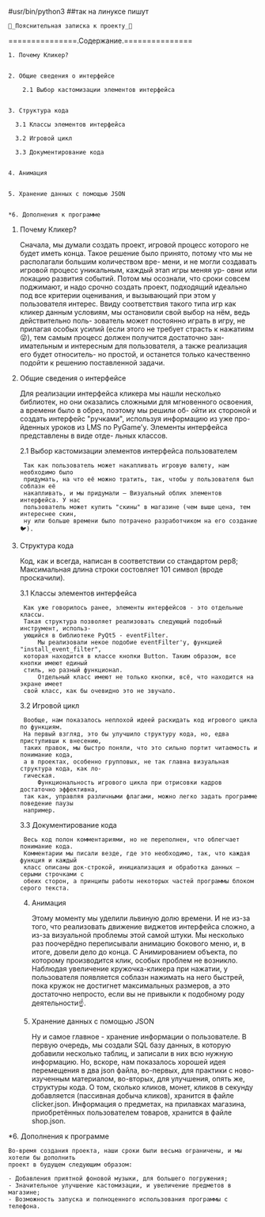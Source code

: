 #usr/bin/python3 ##так на линуксе пишут

    🐧_Пояснительная записка к проекту_🐧


===============.Содержаниe.===============

    1. Почему Кликер?


    2. Общие сведения о интерфейсе

        2.1 Выбор кастомизации элементов интерфейса


    3. Структура кода

      3.1 Классы элементов интерфейса

      3.2 Игровой цикл

      3.3 Документирование кода


    4. Анимация


    5. Хранение данных с помощью JSON


    *6. Дополнения к программе



1. Почему Кликер?

    Сначала, мы думали создать проект, игровой процесс которого не будет иметь конца.
    Такое решение было принято, потому что мы не располагали большим количеством вре-
    мени, и не могли создавать игровой процесс уникальным, каждый этап игры меняя ур-
    овни или локацию развития событий. Потом мы осознали, что сроки совсем поджимают,
    и надо срочно создать проект, подходящий идеально под все критерии оценивания, и 
    вызывающий при этом у пользователя интерес. Ввиду соответствия такого типа игр как
    кликер данным условиям, мы остановили свой выбор на нём, ведь действительно поль-
    зователь может постоянно играть в игру, не прилагая особых усилий (если этого не 
    требует страсть к нажатиям😜), тем самым процесс должен получится достаточно зан-
    имательным и интересным для пользователя, а также реализация его будет относитель-
    но простой, и останется только качественно подойти к решению поставленной задачи.


2. Общие сведения о интерфейсе

    Для реализации интерфейса кликера мы нашли несколько библиотек, но они оказались
    сложными для мгновенного освоения, а времени было в обрез, поэтому мы решили об-
    ойти их стороной и создать интерфейс "ручками", используя информацию из уже про-
    йденных уроков из LMS по PyGame'у. Элементы интерфейса представлены в виде отде-
    льных классов.


    2.1 Выбор кастомизации элементов интерфейса пользователем
        
        Так как пользователь может накапливать игровую валюту, нам необходимо было
        придумать, на что её можно тратить, так, чтобы у пользователя был соблазн её
        накапливать, и мы придумали — Визуальный облик элементов интерфейса. У нас
        пользователь может купить "скины" в магазине (чем выше цена, тем интереснее скин,
        ну или больше времени было потрачено разработчиком на его создание🐦).


3. Структура кода

    Код, как и всегда, написан в соответствии со стандартом pep8; Максимальная длина
    строки состовляет 101 символ (вроде проскачили).


    3.1 Классы элементов интерфейса

        Как уже говорилось ранее, элементы интерфейсов - это отдельные классы.
        Такая структура позволяет реализовать следующий подобный инструмент, использ-
        ующийся в библиотеке PyQt5 - eventFilter.
            Мы реализовали некое подобие eventFilter'у, функцией "install_event_filter",
        которая находится в классе кнопки Button. Таким образом, все кнопки имеют единый
        стиль, но разный функционал.
            Отдельный класс имеют не только кнопки, всё, что находится на экране имеет
        свой класс, как бы очевидно это не звучало.


    3.2 Игровой цикл
        
        Вообще, нам показалось неплохой идеей раскидать код игрового цикла по функциям.
        На первый взгляд, это бы улучшило структуру кода, но, едва приступивши к внесению,
        таких правок, мы быстро поняли, что это сильно портит читаемость и понимание кода,
        а в проектах, особенно групповых, не так главна визуальная структура кода, как ло-
        гическая.
            Функциональность игрового цикла при отрисовки кадров достаточно эффективна,
        так как, управляя различными флагами, можно легко задать программе поведение паузы
        например.


    3.3 Документирование кода
        
        Весь код полон комментариями, но не переполнен, что облегчает понимание кода.
        Комментарии мы писали везде, где это необходимо, так, что каждая функция и каждый
        класс описаны док-строкой, инициализация и обработка данных — серыми строчками с 
        обеих сторон, а принципы работы некоторых частей программы блоком серого текста.


    4. Анимация
        
        Этому моменту мы уделили львиную долю времени. И не из-за того, что реализовать
        движение виджетов интерфейса сложно, а из-за визуальной проблемы этой самой штуки.
        Мы несколько раз поочерёдно переписывали анимацию бокового меню, и, в итоге,
        довели дело до конца. С Анимированием объекта, по которому производится клик,
        особых проблем не возникло. Наблюдая увеличение кружочка-кликера при нажатии,
        у пользователя появляется соблазн нажимать на него быстрей, пока кружок не
        достигнет максимальных размеров, а это достаточно непросто, если вы не привыкли
        к подобному роду деятельности☝.


    5. Хранение данных с помощью JSON

        Ну и самое главное - хранение информации о пользователе.
        В первую очередь, мы создали SQL базу данных, в которую добавили несколько таблиц,
        и записали в них всю нужную информацию. Но, вскоре, нам показалось хорошей идея
        перемещения в два json файла, во-первых, для практики с ново-изученным материалом,
        во-вторых, для улучшения, опять же, структуры кода.
            О том, сколько кликов, монет, кликов в секунду добавляется (пассивная добыча
        кликов), хранится в файле clicker.json.
            Информация о предметах, на прилавках магазина, приобретённых пользователем
        товаров, хранится в файле shop.json.


*6. Дополнения к программе

    Во-время создания проекта, наши сроки были весьма ограничены, и мы хотели бы дополнить
    проект в будущем следующим образом:

    - Добавления приятной фоновой музыки, для большего погружения;
    - Значительное улучшение кастомизации, и увеличение предметов в магазине;
    - Возможность запуска и полноценного использования программы с телефона.


